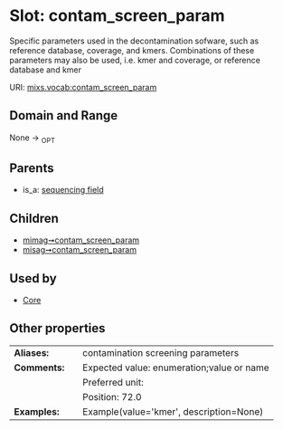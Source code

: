 
# Slot: contam_screen_param


Specific parameters used in the decontamination sofware, such as reference database, coverage, and kmers. Combinations of these parameters may also be used, i.e. kmer and coverage, or reference database and kmer

URI: [mixs.vocab:contam_screen_param](https://w3id.org/mixs/vocab/contam_screen_param)


## Domain and Range

None ->  <sub>OPT</sub> 

## Parents

 *  is_a: [sequencing field](sequencing_field.md)

## Children

 *  [mimag➞contam_screen_param](mimag_contam_screen_param.md)
 *  [misag➞contam_screen_param](misag_contam_screen_param.md)

## Used by

 * [Core](Core.md)

## Other properties

|  |  |  |
| --- | --- | --- |
| **Aliases:** | | contamination screening parameters |
| **Comments:** | | Expected value: enumeration;value or name |
|  | | Preferred unit:  |
|  | | Position: 72.0 |
| **Examples:** | | Example(value='kmer', description=None) |

